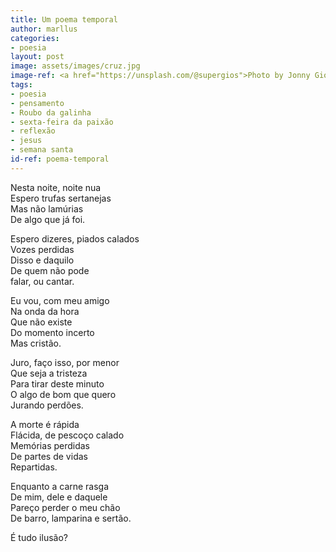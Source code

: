 ```yaml
---
title: Um poema temporal
author: marllus
categories:
- poesia
layout: post
image: assets/images/cruz.jpg
image-ref: <a href="https://unsplash.com/@supergios">Photo by Jonny Gios</a>
tags:
- poesia
- pensamento
- Roubo da galinha
- sexta-feira da paixão
- reflexão
- jesus
- semana santa
id-ref: poema-temporal
---
```


Nesta noite, noite nua<br>
Espero trufas sertanejas<br>
Mas não lamúrias<br>
De algo que já foi.

Espero dizeres, piados calados<br>
Vozes perdidas<br>
Disso e daquilo<br>
De quem não pode<br>
falar, ou cantar.

Eu vou, com meu amigo<br>
Na onda da hora<br>
Que não existe<br>
Do momento incerto<br>
Mas cristão.

Juro, faço isso, por menor<br>
Que seja a tristeza<br>
Para tirar deste minuto<br>
O algo de bom que quero<br>
Jurando perdões.

A morte é rápida<br>
Flácida, de pescoço calado<br>
Memórias perdidas<br>
De partes de vidas<br>
Repartidas.

Enquanto a carne rasga<br>
De mim, dele e daquele<br>
Pareço perder o meu chão<br>
De barro, lamparina e sertão.<br>

É tudo ilusão?
